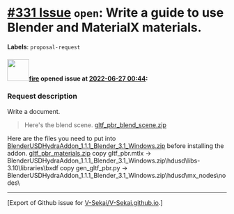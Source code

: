 # [\#331 Issue](https://github.com/V-Sekai/V-Sekai.github.io/issues/331) `open`: Write a guide to use Blender and MaterialX materials.
**Labels**: `proposal-request`


#### <img src="https://avatars.githubusercontent.com/u/32321?u=c2e06a3d2b49a467aa907e54aa259516440267cc&v=4" width="50">[fire](https://github.com/fire) opened issue at [2022-06-27 00:44](https://github.com/V-Sekai/V-Sekai.github.io/issues/331):

### Request description

Write a document.

> Here's the blend scene.
[gltf_pbr_blend_scene.zip](https://github.com/GPUOpen-LibrariesAndSDKs/BlenderUSDHydraAddon/files/8986036/gltf_pbr_blend_scene.zip)

Here are the files you need to put into [BlenderUSDHydraAddon_1.1.1_Blender_3.1_Windows.zip](https://github.com/GPUOpen-LibrariesAndSDKs/BlenderUSDHydraAddon/releases/download/v1.1.1/BlenderUSDHydraAddon_1.1.1_Blender_3.1_Windows.zip) before installing the addon.
[gltf_pbr_materials.zip](https://github.com/GPUOpen-LibrariesAndSDKs/BlenderUSDHydraAddon/files/8986042/gltf_pbr_materials.zip)
copy gltf_pbr.mtlx -> BlenderUSDHydraAddon_1.1.1_Blender_3.1_Windows.zip\hdusd\libs-3.10\libraries\bxdf
copy gen_gltf_pbr.py -> BlenderUSDHydraAddon_1.1.1_Blender_3.1_Windows.zip\hdusd\mx_nodes\nodes\




-------------------------------------------------------------------------------



[Export of Github issue for [V-Sekai/V-Sekai.github.io](https://github.com/V-Sekai/V-Sekai.github.io).]
